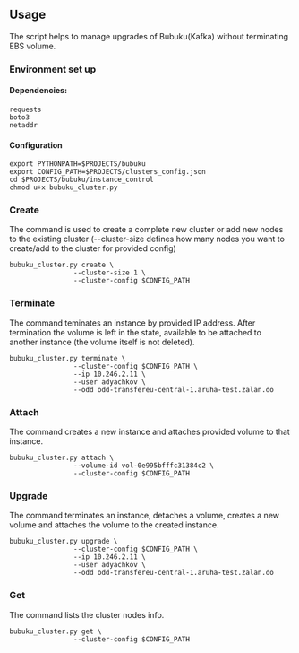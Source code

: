## Usage

The script helps to manage upgrades of Bubuku(Kafka) without terminating EBS volume.

### Environment set up
#### Dependencies:
```
requests
boto3
netaddr
```

#### Configuration
```
export PYTHONPATH=$PROJECTS/bubuku
export CONFIG_PATH=$PROJECTS/clusters_config.json
cd $PROJECTS/bubuku/instance_control
chmod u+x bubuku_cluster.py
```

### Create
The command is used to create a complete new cluster or add new nodes to the existing cluster (--cluster-size defines how many nodes you want to create/add to the cluster for provided config)
```
bubuku_cluster.py create \
                --cluster-size 1 \
                --cluster-config $CONFIG_PATH
```

### Terminate
The command teminates an instance by provided IP address. After termination the volume is left in the state, available to be attached to another instance (the volume itself is not deleted).
```
bubuku_cluster.py terminate \
                --cluster-config $CONFIG_PATH \
                --ip 10.246.2.11 \
                --user adyachkov \
                --odd odd-transfereu-central-1.aruha-test.zalan.do
```

### Attach
The command creates a new instance and attaches provided volume to that instance.
```
bubuku_cluster.py attach \
                --volume-id vol-0e995bfffc31384c2 \
                --cluster-config $CONFIG_PATH
```

### Upgrade
The command terminates an instance, detaches a volume, creates a new volume and attaches the volume to the created instance. 
```
bubuku_cluster.py upgrade \
                --cluster-config $CONFIG_PATH \
                --ip 10.246.2.11 \
                --user adyachkov \
                --odd odd-transfereu-central-1.aruha-test.zalan.do
```

### Get
The command lists the cluster nodes info.
```
bubuku_cluster.py get \
                --cluster-config $CONFIG_PATH
```
